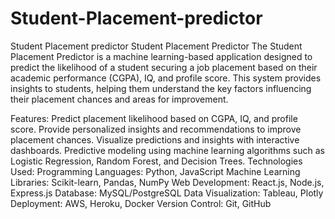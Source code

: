 # Student-Placement-predictor
Student Placement predictor
Student Placement Predictor
The Student Placement Predictor is a machine learning-based application designed to predict the likelihood of a student securing a job placement based on their academic performance (CGPA), IQ, and profile score. This system provides insights to students, helping them understand the key factors influencing their placement chances and areas for improvement.

Features:
Predict placement likelihood based on CGPA, IQ, and profile score.
Provide personalized insights and recommendations to improve placement chances.
Visualize predictions and insights with interactive dashboards.
Predictive modeling using machine learning algorithms such as Logistic Regression, Random Forest, and Decision Trees.
Technologies Used:
Programming Languages: Python, JavaScript
Machine Learning Libraries: Scikit-learn, Pandas, NumPy
Web Development: React.js, Node.js, Express.js
Database: MySQL/PostgreSQL
Data Visualization: Tableau, Plotly
Deployment: AWS, Heroku, Docker
Version Control: Git, GitHub
